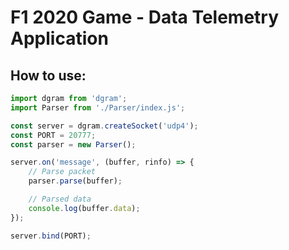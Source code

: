 # F1 2020 Game - Data Telemetry Application



## How to use:
``` javascript
import dgram from 'dgram';
import Parser from './Parser/index.js';

const server = dgram.createSocket('udp4');
const PORT = 20777;
const parser = new Parser();

server.on('message', (buffer, rinfo) => {
    // Parse packet
    parser.parse(buffer);

    // Parsed data
    console.log(buffer.data);
});

server.bind(PORT);
```



